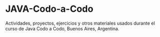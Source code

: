 # JAVA-Codo-a-Codo
Actividades, proyectos, ejercicios y otros materiales usados durante el curso de Java Codo a Codo, Buenos Aires, Argentina.
